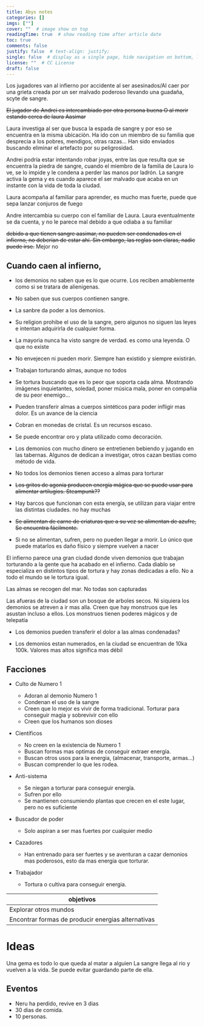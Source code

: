 ```yaml
---
title: Abys notes 
categories: []
imgs: [""]
cover: ""  # image show on top
readingTime: true  # show reading time after article date
toc: true
comments: false
justify: false  # text-align: justify;
single: false  # display as a single page, hide navigation on bottom, like as about page.
license: ""  # CC License
draft: false
---
```


Los jugadores van al infierno por accidente al ser asesinados/Al caer por una grieta creada por un ser malvado poderoso llevando una guadaña, scyte de sangre.

~~El jugador de Andrei es intercambiado por otra persona buena O al morir estando cerca de laura Aasimar~~

Laura investiga al ser que busca la espada de sangre y por eso se encuentra en la misma ubicación. Ha ido con un miembro de su familia que desprecia a los pobres, mendigos, otras razas... Han sido enviados buscando eliminar el artefacto por su peligrosidad.

Andrei podría estar intentando robar joyas, entre las que resulta que se encuentra la piedra de sangre, cuando el miembro de la familia de Laura lo ve, se lo impide y le condena a perder las manos por ladrón. La sangre activa la gema y es cuando aparece el ser malvado que acaba en un instante con la vida de toda la ciudad.


Laura acompaña al familiar para aprender, es mucho mas fuerte, puede que sepa lanzar conjuros de fuego

Andre intercambia su cuerpo con el familiar de Laura. Laura eventualmente se da cuenta, y no le parece mal debido a que odiaba a su familiar

~~debido a que tienen sangre aasimar, no pueden ser condenados en el infierno, no deberían de estar ahí. Sin embargo, las reglas son claras, nadie puede irse.~~ Mejor no

## Cuando caen al infierno,

- los demonios no saben que es lo que ocurre. Los reciben amablemente como si se tratara de alienigenas. 

- No saben que sus cuerpos contienen sangre.
- La sanbre da poder a los demonios.
- Su religion prohibe el uso de la sangre, pero algunos no siguen las leyes e intentan adquirirla de cualquier forma.
- La mayoria nunca ha visto sangre de verdad. es como una leyenda. O que no existe

- No envejecen ni pueden morir. Siempre han existido y siempre existirán.

- Trabajan torturando almas, aunque no todos
- Se tortura buscando que es lo peor que soporta cada alma. Mostrando imágenes inquietantes, soledad, poner música mala, poner en compañia de su peor enemigo...
- Pueden transferir almas a cuerpos sintéticos para poder infligir mas dolor. Es un avance de la ciencia
- Cobran en monedas de cristal. Es un recursos escaso.
- Se puede encontrar oro y plata utilizado como decoración.
- Los demonios con mucho dinero se entretienen bebiendo y jugando en las tabernas. Algunos de dedican a investigar, otros cazan bestias como método de vida.
- No todos los demonios tienen acceso a almas para torturar
- ~~Los gritos de agonía producen energía mágica que se puede usar para alimentar artilugios. Steampunk??~~
- Hay barcos que funcionan con esta energía, se utilizan para viajar entre las distintas ciudades. no hay muchas
- ~~Se alimentan de carne de criaturas que a su vez se alimentan de azufre, Se encuentra fácilmente.~~
- Si no se alimentan, sufren, pero no pueden llegar a morir. Lo único que puede matarlos es daño físico y siempre vuelven a nacer

El infierno parece una gran ciudad donde viven demonios que trabajan torturando a la gente que ha acabado en el infierno. Cada diablo se especializa en distintos tipos de tortura y hay zonas dedicadas a ello. No a todo el mundo se le tortura igual.

Las almas se recogen del mar. No todas son capturadas

Las afueras de la ciudad son un bosque de arboles secos. Ni siquiera los demonios se atreven a ir mas alla. Creen que hay monstruos que les asustan incluso a ellos. Los monstruos tienen poderes mágicos y de telepatía

- Los demonios pueden transferir el dolor a las almas condenadas?

- Los demonios estan numerados, en la ciudad se encuentran de 10ka 100k. Valores mas altos significa mas débil

## Facciones

- Culto de Numero 1
  - Adoran al demonio Numero 1
  - Condenan el uso de la sangre
  - Creen que lo mejor es vivir de forma tradicional. Torturar para conseguir magia y sobrevivir con ello
  - Creen que los humanos son dioses
- Científicos
  - No creen en la existencia de Numero 1
  - Buscan formas mas optimas de conseguir extraer energía.
  - Buscan otros usos para la energia, (almacenar, transporte, armas...)
  - Buscan comprender lo que les rodea.
- Anti-sistema
  - Se niegan a torturar para conseguir energía.
  - Sufren por ello
  - Se mantienen consumiendo plantas que crecen en el este lugar, pero no es suficiente 

- Buscador de poder
  - Solo aspiran a ser mas fuertes por cualquier medio
- Cazadores
  - Han entrenado para ser fuertes y se aventuran a cazar demonios mas poderosos, esto da mas energia que torturar.
- Trabajador 
  - Tortura o cultiva para conseguir energia.


| objetivos                                          |
| -------------------------------------------------- |
| Explorar otros mundos                              |
| Encontrar formas de producir energias alternativas |

# Ideas

Una gema es todo lo que queda al matar a alguien
La sangre llega al rio y vuelven a la vida. Se puede evitar guardando parte de ella.

## Eventos

- Neru ha perdido, revive en 3 dias
- 30 dias de comida.
- 10 personas.